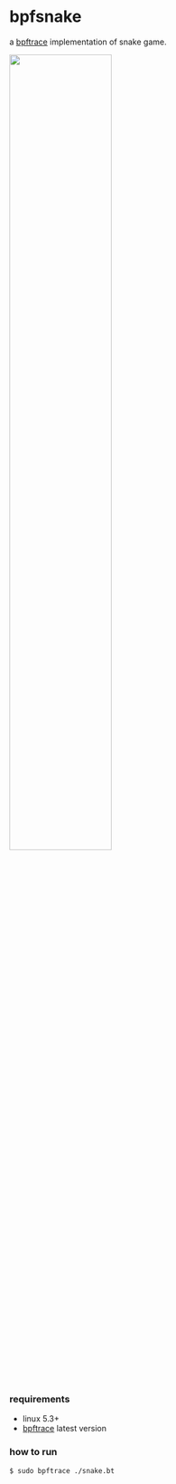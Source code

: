 # bpfsnake
a [bpftrace](https://github.com/bpftrace/bpftrace) implementation of snake game.

<image src="https://github.com/user-attachments/assets/e9a0b756-d5d6-4da8-a80e-2d11df71af26" width="60%"/>

### requirements
- linux 5.3+
- [bpftrace](https://github.com/bpftrace/bpftrace/releases) latest version

### how to run
```bash
$ sudo bpftrace ./snake.bt
```
